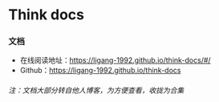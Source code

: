 # Think docs

### 文档

- 在线阅读地址：https://ligang-1992.github.io/think-docs/#/
- Github：https://ligang-1992.github.io/think-docs

###### 注：文档大部分转自他人博客，为方便查看，收拢为合集



